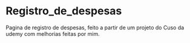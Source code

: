 # Registro_de_despesas
 Pagina de registro de despesas, feito a partir de um projeto do Cuso da udemy com melhorias feitas por mim. 
